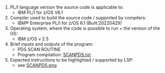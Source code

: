 1. PL/I language version the source code is applicable to:
    - IBM PL/I for z/OS V6.1
2. Compiler used to build the source code / supported by compilers:
    - IBM® Enterprise PL/I for z/OS  6.1      (Built:20220429)
3. Operating system, where the code is possible to run + the version of the OS:
    - IBM z/OS v 2.5
4. Brief inputs and outputs of the program:
    - PDS SCAN ROUTINE
    - Program compilation: [SCANPDS.txt](SCANPDS.txt)
5. Expected instructions to be highlighted / supported by LSP:
    - see [SCANPDS.png](SCANPDS.png)
